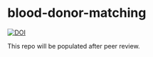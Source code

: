 # blood-donor-matching

[![DOI](https://zenodo.org/badge/661880665.svg)](https://zenodo.org/badge/latestdoi/661880665)

This repo will be populated after peer review.
